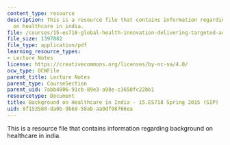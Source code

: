 ```yaml
---
content_type: resource
description: This is a resource file that contains information regarding background
  on healthcare in india.
file: /courses/15-es718-global-health-innovation-delivering-targeted-advice-to-an-organization-in-the-field-spring-2015/8f153588da0b9b6858abaa0df08766ea_MIT15_ES718S15_Day2.pdf
file_size: 1397882
file_type: application/pdf
learning_resource_types:
- Lecture Notes
license: https://creativecommons.org/licenses/by-nc-sa/4.0/
ocw_type: OCWFile
parent_title: Lecture Notes
parent_type: CourseSection
parent_uid: 7abb4806-91cb-89e3-a98e-c3650fc22bb1
resourcetype: Document
title: Background on Healthcare in India - 15.ES718 Spring 2015 (SIP)
uid: 8f153588-da0b-9b68-58ab-aa0df08766ea
---
```

This is a resource file that contains information regarding background on healthcare in india.